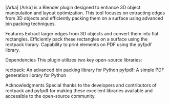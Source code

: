 
[Arka]
[Arka] is a Blender plugin designed to enhance 3D object manipulation and layout optimization. This tool focuses on extracting edges from 3D objects and efficiently packing them on a surface using advanced bin packing techniques.

Features
Extract larger edges from 3D objects and convert them into flat rectangles.
Efficiently pack these rectangles on a surface using the rectpack library.
Capability to print elements on PDF using the pyfpdf library.

Dependencies
This plugin utilizes two key open-source libraries:

rectpack: An advanced bin packing library for Python
pyfpdf: A simple PDF generation library for Python

Acknowledgments
Special thanks to the developers and contributors of rectpack and pyfpdf for making these excellent libraries available and accessible to the open-source community.
